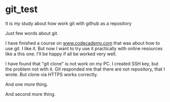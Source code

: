 # git_test
It is my study about how work git with github as a repository

Just few words about git.

I have finished a course on www.codecademy.com that was about how to use git. I like it. 
But now I want to try use it practically with online resources like a this one. 
I'll be happy if all be worked very well.

I have found that "git clone" is not work on my PC. 
I created SSH key, but the problem not with it. Git responded me that there are not repository, that I wrote.
But clone via HTTPS works correctly.

And one more thing.

And second more thing.
